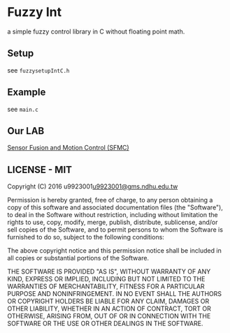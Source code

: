 # Fuzzy Int
a simple fuzzy control library in C without floating point math.

## Setup
see `fuzzysetupIntC.h`

## Example
see `main.c`

## Our LAB
[Sensor Fusion and Motion Control (SFMC)](http://134.208.0.206/)


## LICENSE - MIT
Copyright (C) 2016 u9923001<u9923001@gms.ndhu.edu.tw>

Permission is hereby granted, free of charge, to any person obtaining a copy of this software and associated documentation files (the "Software"), to deal in the Software without restriction, including without limitation the rights to use, copy, modify, merge, publish, distribute, sublicense, and/or sell copies of the Software, and to permit persons to whom the Software is furnished to do so, subject to the following conditions:

The above copyright notice and this permission notice shall be included in all copies or substantial portions of the Software.

THE SOFTWARE IS PROVIDED "AS IS", WITHOUT WARRANTY OF ANY KIND, EXPRESS OR IMPLIED, INCLUDING BUT NOT LIMITED TO THE WARRANTIES OF MERCHANTABILITY, FITNESS FOR A PARTICULAR PURPOSE AND NONINFRINGEMENT. IN NO EVENT SHALL THE AUTHORS OR COPYRIGHT HOLDERS BE LIABLE FOR ANY CLAIM, DAMAGES OR OTHER LIABILITY, WHETHER IN AN ACTION OF CONTRACT, TORT OR OTHERWISE, ARISING FROM, OUT OF OR IN CONNECTION WITH THE SOFTWARE OR THE USE OR OTHER DEALINGS IN THE SOFTWARE.


